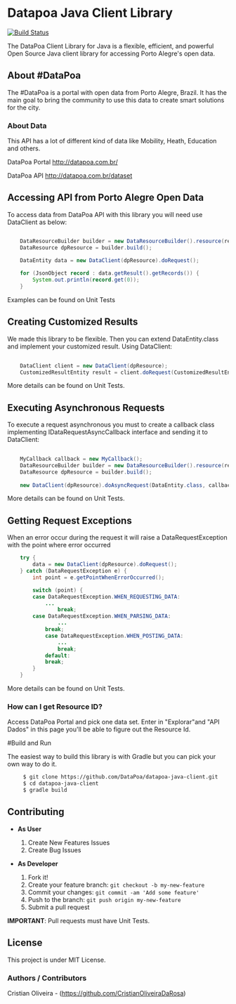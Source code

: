
# Datapoa Java Client Library
[![Build Status](https://travis-ci.org/CristianOliveiraDaRosa/datapoa-java-client.svg?branch=master)](https://travis-ci.org/CristianOliveiraDaRosa/datapoa-java-client)

The DataPoa Client Library for Java is a flexible, efficient, and powerful Open Source Java client library for accessing Porto Alegre's open data.

## About #DataPoa

The #DataPoa is a portal with open data from Porto Alegre, Brazil. It has the main goal to bring the community to use this data to create smart solutions for the city.

### About Data

This API has a lot of different kind of data like Mobility, Heath, Education and others.

DataPoa Portal http://datapoa.com.br/

DataPoa API http://datapoa.com.br/dataset

## Accessing API from Porto Alegre Open Data

To access data from DataPoa API with this library you will need use DataClient as below:

```java

    DataResourceBuilder builder = new DataResourceBuilder().resource(resourceId);
    DataResource dpResource = builder.build();
    
    DataEntity data = new DataClient(dpResource).doRequest();

    for (JsonObject record : data.getResult().getRecords()) {
        System.out.println(record.get(0));
    }

```
Examples can be found on Unit Tests

## Creating Customized Results

We made this library to be flexible. Then you can extend DataEntity.class and implement your customized result. Using DataClient:

```java
 
    DataClient client = new DataClient(dpResource);
    CustomizedResultEntity result = client.doRequest(CustomizedResultEntity.class);

```
More details can be found on Unit Tests.

## Executing Asynchronous Requests

To execute a request asynchronous you must to create a callback class implementing IDataRequestAsyncCallback<MyEntity> interface and sending it to DataClient:

```java
    
    MyCallback callback = new MyCallback();
    DataResourceBuilder builder = new DataResourceBuilder().resource(resourceId);
    DataResource dpResource = builder.build();
    
    new DataClient(dpResource).doAsyncRequest(DataEntity.class, callback);

```
More details can be found on Unit Tests.

## Getting Request Exceptions

When an error occur during the request it will raise a DataRequestException with the point where error occurred

```java
    try {
        data = new DataClient(dpResource).doRequest();
    } catch (DataRequestException e) {
        int point = e.getPointWhenErrorOccurred();

        switch (point) {
	    case DataRequestException.WHEN_REQUESTING_DATA:
	        ...
                break;
	    case DataRequestException.WHEN_PARSING_DATA:
    	        ...
	        break;
            case DataRequestException.WHEN_POSTING_DATA:
                ...
                break;
            default:
	        break;
        }
    }

```
More details can be found on Unit Tests.

### How can I get Resource ID?

Access DataPoa Portal and pick one data set. Enter in "Explorar"and "API Dados" in this page you'll be able to figure out the Resource Id. 

#Build and Run

The easiest way to build this library is with Gradle but you can pick your own way to do it.

```bash
     $ git clone https://github.com/DataPoa/datapoa-java-client.git
     $ cd datapoa-java-client
     $ gradle build

```

## Contributing

- **As User**

   1. Create New Features Issues
   2. Create Bug Issues

- **As Developer**

   1. Fork it!
   2. Create your feature branch: `git checkout -b my-new-feature`
   3. Commit your changes: `git commit -am 'Add some feature'`
   4. Push to the branch: `git push origin my-new-feature`
   5. Submit a pull request

**IMPORTANT**: Pull requests must have Unit Tests.

## License
This project is under MIT License.

### Authors / Contributors
Cristian Oliveira - (https://github.com/CristianOliveiraDaRosa)
